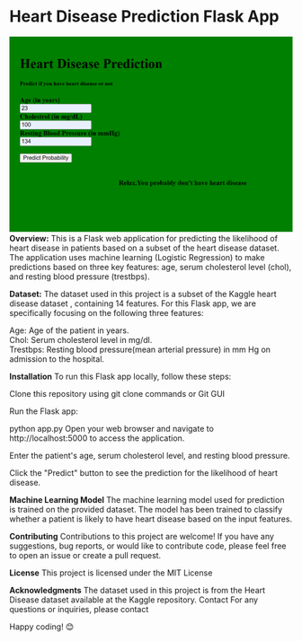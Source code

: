 # Heart Disease Prediction Flask App

![](/images/HeardiseasePrediction.png)
**Overview:**
This is a Flask web application for predicting the likelihood of heart disease in patients based on a subset of the heart disease dataset. The application uses machine learning (Logistic Regression) to make predictions based on three key features: age, serum cholesterol level (chol), and resting blood pressure (trestbps).

**Dataset:**
The dataset used in this project is a subset of the Kaggle heart disease dataset , containing 14 features. For this Flask app, we are specifically focusing on the following three features:

Age: Age of the patient in years.  
Chol: Serum cholesterol level in mg/dl.  
Trestbps: Resting blood pressure(mean arterial pressure) in mm Hg on admission to the hospital.

**Installation**
To run this Flask app locally, follow these steps:

Clone this repository using git clone commands or Git GUI

Run the Flask app:

python app.py
Open your web browser and navigate to http://localhost:5000 to access the application.

Enter the patient's age, serum cholesterol level, and resting blood pressure.


Click the "Predict" button to see the prediction for the likelihood of heart disease.

**Machine Learning Model**
The machine learning model used for prediction is trained on the provided dataset. The model has been trained to classify whether a patient is likely to have heart disease based on the input features.

**Contributing**
Contributions to this project are welcome! If you have any suggestions, bug reports, or would like to contribute code, please feel free to open an issue or create a pull request.

**License**
This project is licensed under the MIT License

**Acknowledgments**
The dataset used in this project is from the Heart Disease dataset available at the Kaggle repository.
Contact
For any questions or inquiries, please contact

Happy coding! 😊
